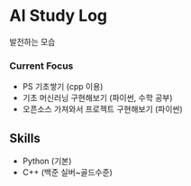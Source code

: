 # AI Study Log
발전하는 모습

### Current Focus
- PS 기초쌓기 (cpp 이용)
- 기초 머신러닝 구현해보기 (파이썬, 수학 공부)
- 오픈소스 가져와서 프로젝트 구현해보기 (파이썬)

## Skills
- Python (기본)
- C++ (백준 실버~골드수준)
